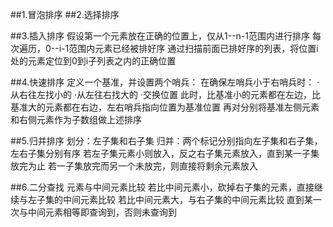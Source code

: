 ##1.冒泡排序
##2.选择排序

##3.插入排序
假设第一个元素放在正确的位置上，仅从1--n-1范围内进行排序
每次遍历，0--i-1范围内元素已经被排好序
通过扫描前面已排好序的列表，将位置i处的元素定位到0到i子列表之内的正确位置

##4.快速排序
定义一个基准，并设置两个哨兵：
在确保左哨兵小于右哨兵时：
·从右往左找小的
·从左往右找大的
·交换位置
此时，比基准小的元素都在左边，比基准大的元素都在右边，左右哨兵指向位置为基准位置
再对分别将基准左侧元素和右侧元素作为子数组做上述排序

##5.归并排序
划分：左子集和右子集
归并：两个标记分别指向左子集和右子集，左右子集分别有序
若左子集元素小则放入，反之右子集元素放入，直到某一子集放完为止
若一子集放完而另一个未放完，则直接将剩余元素放入


##6.二分查找
元素与中间元素比较
若比中间元素小，砍掉右子集的元素，直接继续与左子集的中间元素比较
若比中间元素大，与右子集的中间元素比较
直到某一次与中间元素相等即查询到，否则未查询到